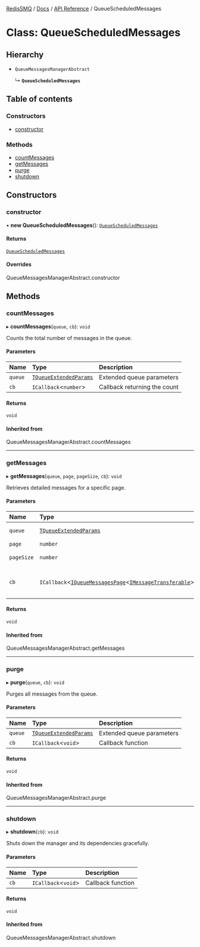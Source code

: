 [RedisSMQ](../../../README.md) / [Docs](../../README.md) / [API Reference](../README.md) / QueueScheduledMessages

# Class: QueueScheduledMessages

## Hierarchy

- `QueueMessagesManagerAbstract`

  ↳ **`QueueScheduledMessages`**

## Table of contents

### Constructors

- [constructor](QueueScheduledMessages.md#constructor)

### Methods

- [countMessages](QueueScheduledMessages.md#countmessages)
- [getMessages](QueueScheduledMessages.md#getmessages)
- [purge](QueueScheduledMessages.md#purge)
- [shutdown](QueueScheduledMessages.md#shutdown)

## Constructors

### constructor

• **new QueueScheduledMessages**(): [`QueueScheduledMessages`](QueueScheduledMessages.md)

#### Returns

[`QueueScheduledMessages`](QueueScheduledMessages.md)

#### Overrides

QueueMessagesManagerAbstract.constructor

## Methods

### countMessages

▸ **countMessages**(`queue`, `cb`): `void`

Counts the total number of messages in the queue.

#### Parameters

| Name | Type | Description |
| :------ | :------ | :------ |
| `queue` | [`TQueueExtendedParams`](../README.md#tqueueextendedparams) | Extended queue parameters |
| `cb` | `ICallback`\<`number`\> | Callback returning the count |

#### Returns

`void`

#### Inherited from

QueueMessagesManagerAbstract.countMessages

___

### getMessages

▸ **getMessages**(`queue`, `page`, `pageSize`, `cb`): `void`

Retrieves detailed messages for a specific page.

#### Parameters

| Name | Type | Description |
| :------ | :------ | :------ |
| `queue` | [`TQueueExtendedParams`](../README.md#tqueueextendedparams) | Extended queue parameters |
| `page` | `number` | Page number |
| `pageSize` | `number` | Number of items per page |
| `cb` | `ICallback`\<[`IQueueMessagesPage`](../interfaces/IQueueMessagesPage.md)\<[`IMessageTransferable`](../interfaces/IMessageTransferable.md)\>\> | Callback returning an IQueueMessagesPage of IMessageTransferable |

#### Returns

`void`

#### Inherited from

QueueMessagesManagerAbstract.getMessages

___

### purge

▸ **purge**(`queue`, `cb`): `void`

Purges all messages from the queue.

#### Parameters

| Name | Type | Description |
| :------ | :------ | :------ |
| `queue` | [`TQueueExtendedParams`](../README.md#tqueueextendedparams) | Extended queue parameters |
| `cb` | `ICallback`\<`void`\> | Callback function |

#### Returns

`void`

#### Inherited from

QueueMessagesManagerAbstract.purge

___

### shutdown

▸ **shutdown**(`cb`): `void`

Shuts down the manager and its dependencies gracefully.

#### Parameters

| Name | Type | Description |
| :------ | :------ | :------ |
| `cb` | `ICallback`\<`void`\> | Callback function |

#### Returns

`void`

#### Inherited from

QueueMessagesManagerAbstract.shutdown
